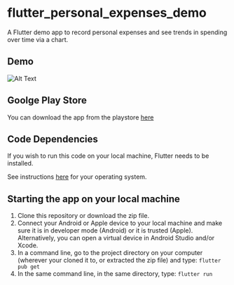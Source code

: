 # flutter_personal_expenses_demo

A Flutter demo app to record personal expenses and see trends in spending over time via a chart.

## Demo

![Alt Text](https://firebasestorage.googleapis.com/v0/b/portfolio-ba483.appspot.com/o/demo1-low.gif?alt=media&token=cf0d290a-fcf3-41df-99d4-8ec1fd18c704)

## Goolge Play Store

You can download the app from the playstore [here]()

## Code Dependencies

If you wish to run this code on your local machine, Flutter needs to be installed.

See instructions [here](https://flutter.dev/docs/get-started/install) for your operating system.

## Starting the app on your local machine

1. Clone this repository or download the zip file.
2. Connect your Android or Apple device to your local machine and make sure it is in developer mode (Android) or it is trusted (Apple). Alternatively, you can open a virtual device in Android Studio and/or Xcode.
3. In a command line, go to the project directory on your computer (wherever your cloned it to, or extracted the zip file) and type:
`flutter pub get`
4. In the same command line, in the same directory, type:
`flutter run`